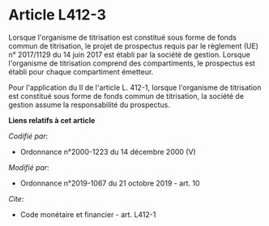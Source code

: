 # Article L412-3

Lorsque l'organisme de titrisation est constitué sous forme de fonds commun de titrisation, le projet de prospectus requis
par le règlement (UE) n° 2017/1129 du 14 juin 2017 est établi par la société de gestion. Lorsque l'organisme de titrisation
comprend des compartiments, le prospectus est établi pour chaque compartiment émetteur. 

Pour l'application du II de l'article L. 412-1, lorsque l'organisme de titrisation est constitué sous forme de fonds commun
de titrisation, la société de gestion assume la responsabilité du prospectus.

**Liens relatifs à cet article**

_Codifié par_:

  - Ordonnance n°2000-1223 du 14 décembre 2000 (V)

_Modifié par_:

  - Ordonnance n°2019-1067 du 21 octobre 2019 - art. 10

_Cite_:

  - Code monétaire et financier - art. L412-1

